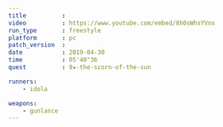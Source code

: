 ```yaml
---
title          :
video          : https://www.youtube.com/embed/8h0sWhsYVns
run_type       : freestyle
platform       : pc
patch_version  : 
date           : 2019-04-30
time           : 05'40"36
quest          : 9★-the-scorn-of-the-sun

runners:
    - idola

weapons:
    - gunlance
---
```

